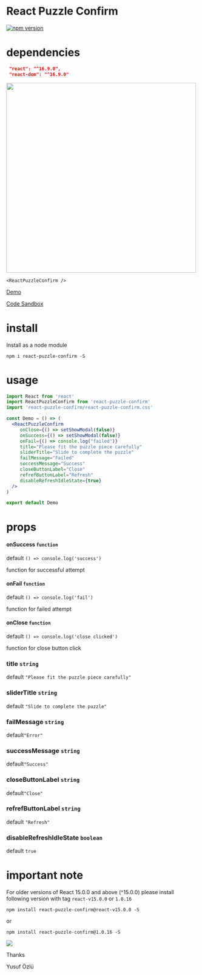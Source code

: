 # React Puzzle Confirm

[![npm version](https://badge.fury.io/js/react-puzzle-confirm.svg)](https://badge.fury.io/js/react-puzzle-confirm)

# dependencies

```json
 "react": "^16.9.0",
 "react-dom": "^16.9.0"
```

<img width="500" src="https://github.com/ozluy/react-puzzle-confirm/blob/master/react-puzzle.gif" />

```
<ReactPuzzleConfirm />
```

<a target="_blank" rel="noopener noreferrer" href="http://ozluy.github.io/projects/react-puzzle-confirm"> Demo </a>

<a target="_blank" rel="noopener noreferrer" href="https://codesandbox.io/s/react-puzzle-confirm-fsdcf"> Code Sandbox </a>

# install

Install as a node module

`npm i react-puzzle-confirm -S`

# usage

```jsx
import React from 'react'
import ReactPuzzleConfirm from 'react-puzzle-confirm'
import 'react-puzzle-confirm/react-puzzle-confirm.css'

const Demo = () => (
  <ReactPuzzleConfirm
     onClose={() => setShowModal(false)}
     onSuccess={() => setShowModal(false)}
     onFail={() => console.log("failed")}
     title="Please fit the puzzle piece carefully"
     sliderTitle="Slide to complete the puzzle"
     failMessage="Failed"
     successMessage="Success"
     closeButtonLabel="Close"
     refrefButtonLabel="Refresh"
     disableRefreshIdleState={true}
  />
)

export default Demo
```

# props

#### onSuccess `function`

default `() => console.log('success')`

function for successful attempt

#### onFail `function`

default `() => console.log('fail')`

function for failed attempt

#### onClose `function`

default `() => console.log('close clicked')`

function for close button click

### title `string`
default `"Please fit the puzzle piece carefully"`

###    sliderTitle `string`
default `"Slide to complete the puzzle"`

###    failMessage `string`
default`"Error"`

###    successMessage `string`
default`"Success"`

###    closeButtonLabel `string`
default`"Close"`

###    refrefButtonLabel `string`
default `"Refresh"`

###    disableRefreshIdleState `boolean`
default `true`


 important note
===

For older versions of React  15.0.0 and above (^15.0.0) please install following version with tag `react-v15.0.0` or `1.0.16`
 
 `npm install react-puzzle-confirm@react-v15.0.0 -S`

 or 

`npm install react-puzzle-confirm@1.0.16 -S`



<a href="https://paypal.me/ozluy"> <img src="https://github.com/ozluy/react-stripe-script-loader/blob/master/buy-me-a-coffee-with-paypal.png" /></a>

Thanks

Yusuf Özlü

